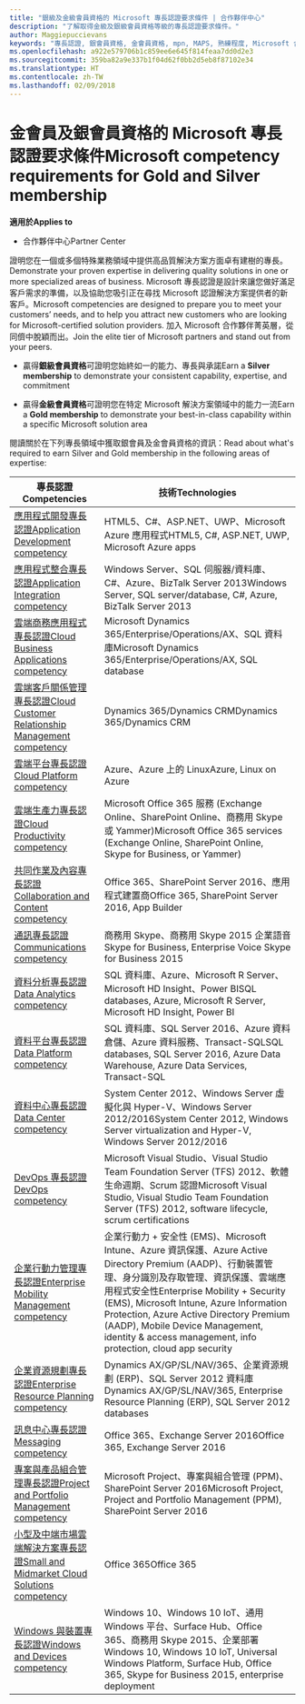 ```yaml
---
title: "銀級及金級會員資格的 Microsoft 專長認證要求條件 | 合作夥伴中心"
description: "了解取得金級及銀級會員資格等級的專長認證要求條件。"
author: Maggiepuccievans
keywords: "專長認證, 銀會員資格, 金會員資格, mpn, MAPS, 熟練程度, Microsoft 合作夥伴網路, 網路會員資格"
ms.openlocfilehash: a922e579706b1c859ee6e645f814feaa7dd0d2e3
ms.sourcegitcommit: 359ba82a9e337b1f04d62f0bb2d5eb8f87102e34
ms.translationtype: HT
ms.contentlocale: zh-TW
ms.lasthandoff: 02/09/2018
---
```

# <a name="microsoft-competency-requirements-for-gold-and-silver-membership"></a><span data-ttu-id="fa5d2-104">金會員及銀會員資格的 Microsoft 專長認證要求條件</span><span class="sxs-lookup"><span data-stu-id="fa5d2-104">Microsoft competency requirements for Gold and Silver membership</span></span>

**<span data-ttu-id="fa5d2-105">適用於</span><span class="sxs-lookup"><span data-stu-id="fa5d2-105">Applies to</span></span>**

-  <span data-ttu-id="fa5d2-106">合作夥伴中心</span><span class="sxs-lookup"><span data-stu-id="fa5d2-106">Partner Center</span></span>

<span data-ttu-id="fa5d2-107">證明您在一個或多個特殊業務領域中提供高品質解決方案方面卓有建樹的專長。</span><span class="sxs-lookup"><span data-stu-id="fa5d2-107">Demonstrate your proven expertise in delivering quality solutions in one or more specialized areas of business.</span></span> <span data-ttu-id="fa5d2-108">Microsoft 專長認證是設計來讓您做好滿足客戶需求的準備，以及協助您吸引正在尋找 Microsoft 認證解決方案提供者的新客戶。</span><span class="sxs-lookup"><span data-stu-id="fa5d2-108">Microsoft competencies are designed to prepare you to meet your customers’ needs, and to help you attract new customers who are looking for Microsoft-certified solution providers.</span></span> <span data-ttu-id="fa5d2-109">加入 Microsoft 合作夥伴菁英層，從同儕中脫穎而出。</span><span class="sxs-lookup"><span data-stu-id="fa5d2-109">Join the elite tier of Microsoft partners and stand out from your peers.</span></span>

- <span data-ttu-id="fa5d2-110">贏得**銀級會員資格**可證明您始終如一的能力、專長與承諾</span><span class="sxs-lookup"><span data-stu-id="fa5d2-110">Earn a **Silver membership** to demonstrate your consistent capability, expertise, and commitment</span></span>

- <span data-ttu-id="fa5d2-111">贏得**金級會員資格**可證明您在特定 Microsoft 解決方案領域中的能力一流</span><span class="sxs-lookup"><span data-stu-id="fa5d2-111">Earn a **Gold membership** to demonstrate your best-in-class capability within a specific Microsoft solution area</span></span>

<span data-ttu-id="fa5d2-112">閱讀關於在下列專長領域中獲取銀會員及金會員資格的資訊：</span><span class="sxs-lookup"><span data-stu-id="fa5d2-112">Read about what's required to earn Silver and Gold membership in the following areas of expertise:</span></span>


| <span data-ttu-id="fa5d2-113">專長認證</span><span class="sxs-lookup"><span data-stu-id="fa5d2-113">Competencies</span></span>  | <span data-ttu-id="fa5d2-114">技術</span><span class="sxs-lookup"><span data-stu-id="fa5d2-114">Technologies</span></span> |
|   ------------------   |   -------   |
| [<span data-ttu-id="fa5d2-115">應用程式開發專長認證</span><span class="sxs-lookup"><span data-stu-id="fa5d2-115">Application Development competency</span></span>](https://partner.microsoft.com/membership/application-development-competency) | <span data-ttu-id="fa5d2-116">HTML5、C#、ASP.NET、UWP、Microsoft Azure 應用程式</span><span class="sxs-lookup"><span data-stu-id="fa5d2-116">HTML5, C#, ASP.NET, UWP, Microsoft Azure apps</span></span> |
| [<span data-ttu-id="fa5d2-117">應用程式整合專長認證</span><span class="sxs-lookup"><span data-stu-id="fa5d2-117">Application Integration competency</span></span>](https://partner.microsoft.com/membership/application-integration-competency) | <span data-ttu-id="fa5d2-118">Windows Server、SQL 伺服器/資料庫、C#、Azure、BizTalk Server 2013</span><span class="sxs-lookup"><span data-stu-id="fa5d2-118">Windows Server, SQL server/database, C#, Azure, BizTalk Server 2013</span></span>|
| [<span data-ttu-id="fa5d2-119">雲端商務應用程式專長認證</span><span class="sxs-lookup"><span data-stu-id="fa5d2-119">Cloud Business Applications competency</span></span>](https://partner.microsoft.com/membership/cloud-business-applications-competency)| <span data-ttu-id="fa5d2-120">Microsoft Dynamics 365/Enterprise/Operations/AX、SQL 資料庫</span><span class="sxs-lookup"><span data-stu-id="fa5d2-120">Microsoft Dynamics 365/Enterprise/Operations/AX, SQL database</span></span> |
| [<span data-ttu-id="fa5d2-121">雲端客戶關係管理專長認證</span><span class="sxs-lookup"><span data-stu-id="fa5d2-121">Cloud Customer Relationship Management competency</span></span>](https://partner.microsoft.com/membership/cloud-customer-relationship-management-competency)| <span data-ttu-id="fa5d2-122">Dynamics 365/Dynamics CRM</span><span class="sxs-lookup"><span data-stu-id="fa5d2-122">Dynamics 365/Dynamics CRM</span></span> |
| [<span data-ttu-id="fa5d2-123">雲端平台專長認證</span><span class="sxs-lookup"><span data-stu-id="fa5d2-123">Cloud Platform competency</span></span>](https://partner.microsoft.com/membership/cloud-platform-competency)| <span data-ttu-id="fa5d2-124">Azure、Azure 上的 Linux</span><span class="sxs-lookup"><span data-stu-id="fa5d2-124">Azure, Linux on Azure</span></span> |
| [<span data-ttu-id="fa5d2-125">雲端生產力專長認證</span><span class="sxs-lookup"><span data-stu-id="fa5d2-125">Cloud Productivity competency</span></span>](https://partner.microsoft.com/membership/cloud-productivity-competency)| <span data-ttu-id="fa5d2-126">Microsoft Office 365 服務 (Exchange Online、SharePoint Online、商務用 Skype 或 Yammer)</span><span class="sxs-lookup"><span data-stu-id="fa5d2-126">Microsoft Office 365 services (Exchange Online, SharePoint Online, Skype for Business, or Yammer)</span></span>|
| [<span data-ttu-id="fa5d2-127">共同作業及內容專長認證</span><span class="sxs-lookup"><span data-stu-id="fa5d2-127">Collaboration and Content competency</span></span>](https://partner.microsoft.com/membership/collaboration-and-content-competency)| <span data-ttu-id="fa5d2-128">Office 365、SharePoint Server 2016、應用程式建置商</span><span class="sxs-lookup"><span data-stu-id="fa5d2-128">Office 365, SharePoint Server 2016, App Builder</span></span> |
| [<span data-ttu-id="fa5d2-129">通訊專長認證</span><span class="sxs-lookup"><span data-stu-id="fa5d2-129">Communications competency</span></span>](https://partner.microsoft.com/membership/communications-competency)| <span data-ttu-id="fa5d2-130">商務用 Skype、商務用 Skype 2015 企業語音</span><span class="sxs-lookup"><span data-stu-id="fa5d2-130">Skype for Business, Enterprise Voice Skype for Business 2015</span></span> |
| [<span data-ttu-id="fa5d2-131">資料分析專長認證</span><span class="sxs-lookup"><span data-stu-id="fa5d2-131">Data Analytics competency</span></span>](https://partner.microsoft.com/membership/data-analytics-competency)| <span data-ttu-id="fa5d2-132">SQL 資料庫、Azure、Microsoft R Server、Microsoft HD Insight、Power BI</span><span class="sxs-lookup"><span data-stu-id="fa5d2-132">SQL databases, Azure, Microsoft R Server, Microsoft HD Insight, Power BI</span></span> |
| [<span data-ttu-id="fa5d2-133">資料平台專長認證</span><span class="sxs-lookup"><span data-stu-id="fa5d2-133">Data Platform competency</span></span>](https://partner.microsoft.com/membership/data-platform-competency)| <span data-ttu-id="fa5d2-134">SQL 資料庫、SQL Server 2016、Azure 資料倉儲、Azure 資料服務、Transact-SQL</span><span class="sxs-lookup"><span data-stu-id="fa5d2-134">SQL databases, SQL Server 2016, Azure Data Warehouse, Azure Data Services, Transact-SQL</span></span> |
| [<span data-ttu-id="fa5d2-135">資料中心專長認證</span><span class="sxs-lookup"><span data-stu-id="fa5d2-135">Data Center competency</span></span>](https://partner.microsoft.com/membership/datacenter-competency)| <span data-ttu-id="fa5d2-136">System Center 2012、Windows Server 虛擬化與 Hyper-V、Windows Server 2012/2016</span><span class="sxs-lookup"><span data-stu-id="fa5d2-136">System Center 2012, Windows Server virtualization and Hyper-V, Windows Server 2012/2016</span></span> |
| [<span data-ttu-id="fa5d2-137">DevOps 專長認證</span><span class="sxs-lookup"><span data-stu-id="fa5d2-137">DevOps competency</span></span>](https://partner.microsoft.com/membership/devops-competency)| <span data-ttu-id="fa5d2-138">Microsoft Visual Studio、Visual Studio Team Foundation Server (TFS) 2012、軟體生命週期、Scrum 認證</span><span class="sxs-lookup"><span data-stu-id="fa5d2-138">Microsoft Visual Studio, Visual Studio Team Foundation Server (TFS) 2012, software lifecycle, scrum certifications</span></span> |
| [<span data-ttu-id="fa5d2-139">企業行動力管理專長認證</span><span class="sxs-lookup"><span data-stu-id="fa5d2-139">Enterprise Mobility Management competency</span></span>](https://partner.microsoft.com/membership/enterprise-mobility-management-competency)| <span data-ttu-id="fa5d2-140">企業行動力 + 安全性 (EMS)、Microsoft Intune、Azure 資訊保護、Azure Active Directory Premium (AADP)、行動裝置管理、身分識別及存取管理、資訊保護、雲端應用程式安全性</span><span class="sxs-lookup"><span data-stu-id="fa5d2-140">Enterprise Mobility + Security (EMS), Microsoft Intune, Azure Information Protection, Azure Active Directory Premium (AADP), Mobile Device Management, identity & access management, info protection, cloud app security</span></span> |
| [<span data-ttu-id="fa5d2-141">企業資源規劃專長認證</span><span class="sxs-lookup"><span data-stu-id="fa5d2-141">Enterprise Resource Planning competency</span></span>](https://partner.microsoft.com/membership/enterprise-resource-planning-competency)| <span data-ttu-id="fa5d2-142">Dynamics AX/GP/SL/NAV/365、企業資源規劃 (ERP)、SQL Server 2012 資料庫</span><span class="sxs-lookup"><span data-stu-id="fa5d2-142">Dynamics AX/GP/SL/NAV/365, Enterprise Resource Planning (ERP), SQL Server 2012 databases</span></span>  |
| [<span data-ttu-id="fa5d2-143">訊息中心專長認證</span><span class="sxs-lookup"><span data-stu-id="fa5d2-143">Messaging competency</span></span>](https://partner.microsoft.com/membership/messaging-competency)| <span data-ttu-id="fa5d2-144">Office 365、Exchange Server 2016</span><span class="sxs-lookup"><span data-stu-id="fa5d2-144">Office 365, Exchange Server 2016</span></span> |
| [<span data-ttu-id="fa5d2-145">專案與產品組合管理專長認證</span><span class="sxs-lookup"><span data-stu-id="fa5d2-145">Project and Portfolio Management competency</span></span>](https://partner.microsoft.com/membership/project-portfolio-management-competency)| <span data-ttu-id="fa5d2-146">Microsoft Project、專案與組合管理 (PPM)、SharePoint Server 2016</span><span class="sxs-lookup"><span data-stu-id="fa5d2-146">Microsoft Project, Project and Portfolio Management (PPM), SharePoint Server 2016</span></span>|
| [<span data-ttu-id="fa5d2-147">小型及中端市場雲端解決方案專長認證</span><span class="sxs-lookup"><span data-stu-id="fa5d2-147">Small and Midmarket Cloud Solutions competency</span></span>](https://partner.microsoft.com/membership/small-midmarket-cloud-solutions-competency)| <span data-ttu-id="fa5d2-148">Office 365</span><span class="sxs-lookup"><span data-stu-id="fa5d2-148">Office 365</span></span> |
| [<span data-ttu-id="fa5d2-149">Windows 與裝置專長認證</span><span class="sxs-lookup"><span data-stu-id="fa5d2-149">Windows and Devices competency</span></span>](https://partner.microsoft.com/membership/windows-and-devices-competency)| <span data-ttu-id="fa5d2-150">Windows 10、Windows 10 IoT、通用 Windows 平台、Surface Hub、Office 365、商務用 Skype 2015、企業部署</span><span class="sxs-lookup"><span data-stu-id="fa5d2-150">Windows 10, Windows 10 IoT, Universal Windows Platform, Surface Hub, Office 365, Skype for Business 2015, enterprise deployment</span></span> |